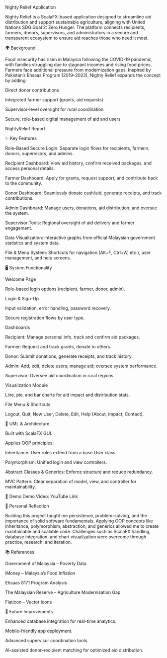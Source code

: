 Nighty Relief Application

Nighty Relief is a ScalaFX-based application designed to streamline aid distribution and support sustainable agriculture, aligning with United Nations SDG Goal 2: Zero Hunger. The platform connects recipients, farmers, donors, supervisors, and administrators in a secure and transparent ecosystem to ensure aid reaches those who need it most.

🌍 Background

Food insecurity has risen in Malaysia following the COVID-19 pandemic, with families struggling due to stagnant incomes and rising food prices. Farmers face additional pressure from modernization gaps. Inspired by Pakistan’s Ehsaas Program (2019–2023), Nighty Relief expands the concept by adding:

Direct donor contributions

Integrated farmer support (grants, aid requests)

Supervisor-level oversight for rural coordination

Secure, role-based digital management of aid and users

NightyRelief Report

✨ Key Features

Role-Based Secure Login: Separate login flows for recipients, farmers, donors, supervisors, and admins.

Recipient Dashboard: View aid history, confirm received packages, and access personal details.

Farmer Dashboard: Apply for grants, request support, and contribute back to the community.

Donor Dashboard: Seamlessly donate cash/aid, generate receipts, and track contributions.

Admin Dashboard: Manage users, donations, aid distribution, and oversee the system.

Supervisor Tools: Regional oversight of aid delivery and farmer engagement.

Data Visualization: Interactive graphs from official Malaysian government statistics and system data.

File & Menu System: Shortcuts for navigation (Alt+F, Ctrl+W, etc.), user management, and help screens.

🖥️ System Functionality

Welcome Page

Role-based login options (recipient, farmer, donor, admin).

Login & Sign-Up

Input validation, error handling, password recovery.

Secure registration flows by user type.

Dashboards

Recipient: Manage personal info, track and confirm aid packages.

Farmer: Request and track grants, donate to others.

Donor: Submit donations, generate receipts, and track history.

Admin: Add, edit, delete users; manage aid; oversee system performance.

Supervisor: Oversee aid coordination in rural regions.

Visualization Module

Line, pie, and bar charts for aid impact and distribution stats.

File Menu & Shortcuts

Logout, Quit, New User, Delete, Edit, Help (About, Impact, Contact).

📐 UML & Architecture

Built with ScalaFX GUI.

Applies OOP principles:

Inheritance: User roles extend from a base User class.

Polymorphism: Unified login and view controllers.

Abstract Classes & Generics: Enforce structure and reduce redundancy.

MVC Pattern: Clear separation of model, view, and controller for maintainability.

🎥 Demo
Demo Video: YouTube Link

📝 Personal Reflection

Building this project taught me persistence, problem-solving, and the importance of solid software fundamentals. Applying OOP concepts like inheritance, polymorphism, abstraction, and generics allowed me to create maintainable and scalable code. Challenges such as ScalaFX handling, database integration, and chart visualization were overcome through practice, research, and iteration.

📚 References

Government of Malaysia – Poverty Data

iMoney – Malaysia’s Food Inflation

Ehsaas 8171 Program Analysis

The Malaysian Reserve – Agriculture Modernisation Gap

Flaticon – Vector Icons

🚀 Future Improvements

Enhanced database integration for real-time analytics.

Mobile-friendly app deployment.

Advanced supervisor coordination tools.

AI-assisted donor–recipient matching for optimized aid distribution.
